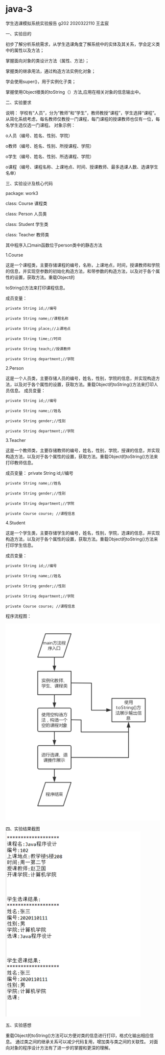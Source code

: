 # java-3
学生选课模拟系统实验报告
g202 2020322110 王孟宸


一、实验目的

初步了解分析系统需求，从学生选课角度了解系统中的实体及其关系，学会定义类中的属性以及方法；

掌握面向对象的类设计方法（属性、方法）；

掌握类的继承用法，通过构造方法实例化对象；

学会使用super()，用于实例化子类；

掌握使用Object根类的toString（）方法,应用在相关对象的信息输出中。


二、实验要求

说明： 学校有“人员”，分为“教师”和“学生”，教师教授“课程”，学生选择“课程”。从简化系统考虑，每名教师仅教授一门课程，每门课程的授课教师也仅有一位，每名学生选仅选一门课程。
对象示例：

o人员（编号、姓名、性别、学院）

o教师（编号、姓名、性别、所授课程、学院）

o学生（编号、姓名、性别、所选课程、学院）

o课程（编号、课程名称、上课地点、时间、授课教师、最多选课人数、选课学生名单）



三、实验设计及核心代码

package: work3

class: Course 课程类

class: Person 人员类

class: Student 学生类

class: Teacher 教师类

其中程序入口main函数位于person类中的静态方法


1.Course

这是一个课程类，主要存储课程的编号，名称，上课地点，时间，授课教师和学院的信息，并实现空参数的初始化构造方法，和带参数的构造方法，以及对于各个属性的设置，获取方法。重载Object的

toString()方法来打印课程信息。

成员变量：

	private String id;//编号

	private String name;//课程名称
	
	private String place;//上课地点
	
	private String time;//时间
	
	private String teach;//授课教师
	
	private String department;//学院
	
2.Person

这是一个人员类，主要存储人员的编号，姓名，性别，学院的信息，并实现构造方法，以及对于各个属性的设置，获取方法。重载Object的toString()方法来打印人员信息。
成员变量：

	private String id;//编号
	
	private String name;//姓名
	
	private String gender;//性别
	
	private String department;//学院
	
	
3.Teacher

这是一个教师类，主要存储教师的编号，姓名，性别，学院，授课的信息，并实现构造方法，以及对于各个属性的设置，获取方法。重载Object的toString()方法来打印教师信息。

成员变量：
	private String id;//编号
	
	private String name;//姓名
	
	private String gender;//性别
	
	private String department;//学院
	
	private Course course; //课程信息

4.Student

这是一个学生类，主要存储学生的编号，姓名，性别，学院，选课的信息，并实现构造方法，以及对于各个属性的设置，获取方法。重载Object的toString()方法来打印学生信息。

成员变量：

	private String id;//编号
	
	private String name;//姓名
	
	private String gender;//性别
	
	private String department;//学院
	
	private Course course; //课程信息

程序流程图：

![image](https://github.com/vcri6124/java-3/blob/main/1603945521(1).png)

四、实验结果截图
![image](https://github.com/vcri6124/java-3/blob/main/图片1.png)

五、实验感想

重载Object的toString()方法可以方便对类的信息进行打印，格式化输出相应信息。
通过类之间的继承关系可以减少代码复用，增加类与类之间的关联性。
对面向对象的程序设计方法有了进一步的掌握和更深的理解。

